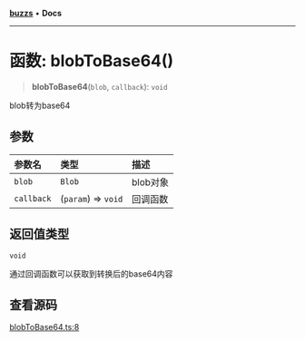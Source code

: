 [**buzzs**](../README.md) • **Docs**

***

# 函数: blobToBase64()

> **blobToBase64**(`blob`, `callback`): `void`

blob转为base64

## 参数

| 参数名 | 类型 | 描述 |
| :------ | :------ | :------ |
| `blob` | `Blob` | blob对象 |
| `callback` | (`param`) => `void` | 回调函数 |

## 返回值类型

`void`

通过回调函数可以获取到转换后的base64内容

## 查看源码

[blobToBase64.ts:8](https://github.com/Leexiaop/buzz/blob/1bf6be662b62c3cc29c31979dd4941f9cefb5af2/src/blobToBase64.ts#L8)
